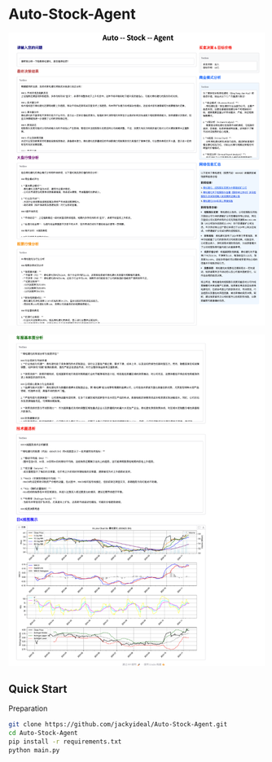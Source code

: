 # Auto-Stock-Agent

<p align="center">
    <img src="assets/auto-stock-agent-case.png" width="800"/>
<p>

<p align="center">
    <img src="assets/auto-stock-agent-case1.png" width="800"/>
<p>


## Quick Start

Preparation

```bash
git clone https://github.com/jackyideal/Auto-Stock-Agent.git
cd Auto-Stock-Agent
pip install -r requirements.txt
python main.py
```
